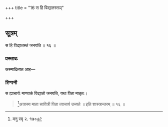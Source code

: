 +++
title = "16 स हि विद्यातस्तञ्"

+++
## सूत्रम्
स हि विद्यातस्तं जनयति ॥ १६ ॥
### प्रस्तावः
कस्मादित्यत आह—
### टिप्पनी
स ह्याचार्यः माणवकं विद्यातो जनयति, यथा पिता मातृतः।  
> [^३]अत्रास्य माता सावित्री पिता त्वाचार्य उच्यते ॥ इति शास्त्रान्तरम् ॥ १६ ॥  

[^३]: मनु स्मृ २. १७०
